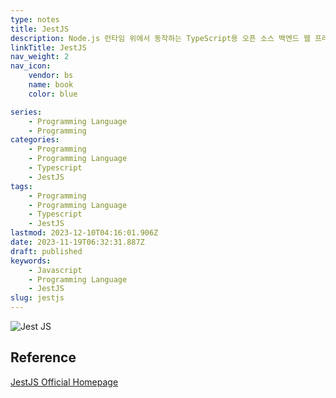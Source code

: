 ```yaml
---
type: notes
title: JestJS
description: Node.js 런타임 위에서 동작하는 TypeScript용 오픈 소스 백엔드 웹 프레임워크.
linkTitle: JestJS
nav_weight: 2
nav_icon:
    vendor: bs
    name: book
    color: blue

series:
    - Programming Language
    - Programming
categories:
    - Programming
    - Programming Language
    - Typescript
    - JestJS
tags:
    - Programming
    - Programming Language
    - Typescript
    - JestJS
lastmod: 2023-12-10T04:16:01.906Z
date: 2023-11-19T06:32:31.887Z
draft: published
keywords:
    - Javascript
    - Programming Language
    - JestJS
slug: jestjs
---
```


![Jest JS](/content/programming/jest.png)

## Reference

[JestJS Official Homepage](https://jestjs.io/)
